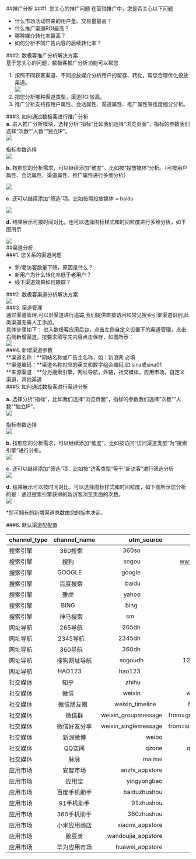 ##推广分析
###1. 您关心的推广问题
在营销推广中，您是否关心以下问题  
* 什么市场活动带来的用户量、交易量最高？  
* 什么推广渠道ROI最高？  
* 哪种媒介转化率最高？  
* 如何分析不同广告内容的后续转化率？  

###2. 数极客推广分析解决方案  
基于您关心的问题，数极客推广分析功能可以帮您  
1. 按照不同获客渠道、不同投放媒介分析用户的留存、转化，帮您合理优化投放渠道。  
![](http://www.shujike.com/docsimg/推广分析解决方案1.jpg)  
2. 把您分析哪种渠道类型，渠道ROI较高。  
3. 推广分析支持按用户属性、会话属性、渠道属性、推广属性等维度细分分析。  

###3. 如何通过数极客进行推广分析  
**a.**	进入推广分析模块，选择分析“指标”比如我们选择“浏览页面”，指标的参数我们选择“次数”“人数”“独立IP”。  
![](http://www.shujike.com/docsimg/推广分析解决方案2.jpg)  

指标参数选择  
![](http://www.shujike.com/docsimg/推广分析解决方案3.jpg)  

**b.**	按照您的分析需求，可以继续添加“维度”，比如按“投放媒体”分析。（可按用户属性、会话属性、渠道属性、推广属性进行多维分析）  

![](http://www.shujike.com/docsimg/推广分析解决方案4.jpg)  

**c.**	还可以继续添加“筛选”项。比如按照投放媒体 = baidu   

![](http://www.shujike.com/docsimg/推广分析解决方案5.jpg)

**d.**	结果展示可按时间对比，也可以选择图标样式和时间粒度进行多维分析，如下图所示  

![](http://www.shujike.com/docsimg/推广分析解决方案6.jpg)  
##渠道分析  
###1. 您关系的渠道问题  
* 新/老访客数量下降，原因是什么？  
* 新用户为什么转化率低于老用户？  
* 线下渠道效果如何跟踪？  

###2. 数极客渠道分析解决方案  
![](http://www.shujike.com/docsimg/渠道分析1.jpg)  
###3. 渠道管理  
通过渠道管理,可以对渠道进行追踪,我们提供直接访问和常见搜索引擎渠道识别,此类渠道无需人工添加。  
具体步骤如下： 进入数极客应用后台，点击左侧自定义设置下的渠道管理，点击右侧新增渠道，按要求填写完内容点击保存，如图所示：  
![](http://www.shujike.com/docsimg/渠道分析2.jpg)  
###4. 新增渠道参数  
**渠道名称：**网站名称或广告主名称，如：新浪网 必填  
**渠道编码：**渠道名称对应的英文和数字组合编码,如:sina或sina01  
**来源渠道：**分为搜索引擎，网址导航，外链，社交媒体，应用市场，自定义渠道，其他渠道  
###5. 如何通过数极客进行渠道分析  

**a.**	选择分析“指标”，比如我们选择“浏览页面”，指标的参数我们选择“次数”“人数”“独立IP”。  
![](http://www.shujike.com/docsimg/渠道分析3.jpg) 

指标参数选择  
![](http://www.shujike.com/docsimg/渠道分析4.jpg)  

**b.**	按照您的分析需求，可以继续添加“维度”，比如按访问“访问渠道类型”为“搜索引擎”进行分析。  
![](http://www.shujike.com/docsimg/渠道分析5.jpg)  

**c.**	还可以继续添加“筛选”项，比如按“访客类型”等于“新访客”进行筛选分析  
![](http://www.shujike.com/docsimg/渠道分析6.jpg)  

**d.**	结果展示可以按时间对比，可以选择图标样式和时间粒度，如下图所示您分析的是：通过搜索引擎获得的新访客浏览页面的次数。  
![](http://www.shujike.com/docsimg/渠道分析7.jpg)  

*您可拥有的新增渠道总数由您的版本决定。  

###6. 默认渠道配配置  

| channel_type | channel_name | utm_source | pattern  |    
| ------------- |:-------------:| -----:|-----:|    
|搜索引擎     | 360搜索      | 360so                | so.com|
|搜索引擎     | 搜狗         | sogou                | www.sogou.com  |
| 搜索引擎    | GOOGLE      | google               | .google.|
|搜索引擎     | 百度搜索     | baidu                | baidu.com|
|搜索引擎     | 雅虎        | yahoo                | yahoo.com|
|搜索引擎     | BING        | bing                 | bing.com|
|搜索引擎     | 神马搜索     | sm                   | sm.cn|
|网址导航     | 265导航      | 265dh                | 2345.com|
|网址导航     | 2345导航     | 2345dh               | 2345.com|
|网址导航     | 360导航      | 360dh                | hao.360.cn|
|网址导航     | 搜狗网址导航 | sogoudh              | 123.sogou.com|
|网址导航     | HAO123      | hao123               | hao123.com|
|社交媒体     | 知乎         | zhihu                | zhihu.com|
|社交媒体     | 微信         | weixin               | weixin.qq.com|
|社交媒体     | 微信朋友圈   | weixin_timeline      | from=timeline|
|社交媒体     | 微信群       | weixin_groupmessage  | from=groupmessage|
|社交媒体     | 微信好友分享 | weixin_singlemessage | from=singlemessage|
|社交媒体     | 新浪微博     | weibo                | weibo.com|
|社交媒体     | QQ空间       | qzone                | qzone.qq.com|
|社交媒体     | 脉脉         | maimai               | maimai.cn|
|应用市场     | 安智市场     | anzhi_appstore       | 
|应用市场     | 应用宝       | yingyongbao          | 
|应用市场     | 百度手机助手 | baiduzhushou         | 
|应用市场     | 91手机助手   | 91zhushou            | 
|应用市场     | 360手机助手  | 360zhushou           | 
|应用市场     | 小米应用商店 | xiaomi_appstore      | 
|应用市场     | 豌豆荚      | wandoujia_appstore   | 
|应用市场     | 华为应用市场 | huawei_appstore      | 
